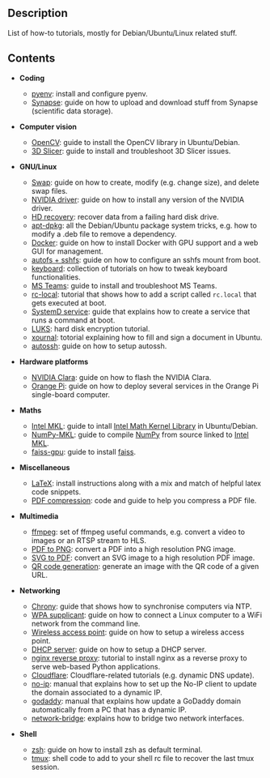 Description
-----------
List of how-to tutorials, mostly for Debian/Ubuntu/Linux related stuff.

Contents
--------

* **Coding**
  * [pyenv](pyenv): install and configure pyenv.
  * [Synapse](synapse): guide on how to upload and download stuff from Synapse (scientific data storage).


* **Computer vision**
  * [OpenCV](opencv): guide to install the OpenCV library in Ubuntu/Debian. 
  * [3D Slicer](3d-slicer): guide to install and troubleshoot 3D Slicer issues.

 
* **GNU/Linux**
  * [Swap](swap): guide on how to create, modify (e.g. change size), and delete swap files.
  * [NVIDIA driver](nvidia-driver): guide on how to install any version of the NVIDIA driver.
  * [HD recovery](recover-hd): recover data from a failing hard disk drive.
  * [apt-dpkg](apt-dpkg): all the Debian/Ubuntu package system tricks, e.g. how to modify a .deb file to remove a dependency.
  * [Docker](docker): guide on how to install Docker with GPU support and a web GUI for management. 
  * [autofs + sshfs](autofs): guide on how to configure an sshfs mount from boot.
  * [keyboard](keyboard): collection of tutorials on how to tweak keyboard functionalities. 
  * [MS Teams](teams): guide to install and troubleshoot MS Teams.
  * [rc-local](rc-local): tutorial that shows how to add a script called `rc.local` that gets executed at boot.
  * [SystemD service](service): guide that explains how to create a service that runs a command at boot.
  * [LUKS](luks): hard disk encryption tutorial.
  * [xournal](xournal): totorial explaining how to fill and sign a document in Ubuntu.
  * [autossh](autossh): guide on how to setup autossh.

 
* **Hardware platforms**
  * [NVIDIA Clara](nvidia-clara): guide on how to flash the NVIDIA Clara. 
  * [Orange Pi](orangepi): guide on how to deploy several services in the Orange Pi single-board computer.


* **Maths**
  * [Intel MKL](intel-mkl): guide to intall [Intel Math Kernel Library](https://en.wikipedia.org/wiki/Math_Kernel_Library) in Ubuntu/Debian.
  * [NumPy-MKL](numpy-mkl): guide to compile [NumPy](https://numpy.org) from source linked to [Intel MKL](https://en.wikipedia.org/wiki/Math_Kernel_Library).
  * [faiss-gpu](faiss): guide to install [faiss](https://github.com/facebookresearch/faiss).

 
* **Miscellaneous**
  * [LaTeX](latex): install instructions along with a mix and match of helpful latex code snippets. 
  * [PDF compression](compress-pdf): code and guide to help you compress a PDF file.


* **Multimedia**
  * [ffmpeg](ffmpeg): set of ffmpeg useful commands, e.g. convert a video to images or an RTSP stream to HLS.
  * [PDF to PNG](pdf-to-png): convert a PDF into a high resolution PNG image.
  * [SVG to PDF](svg-to-pdf): convert an SVG image to a high resolution PDF image.
  * [QR code generation](generate-qr-code): generate an image with the QR code of a given URL.

 
* **Networking**
  * [Chrony](chrony): guide that shows how to synchronise computers via NTP.
  * [WPA supplicant](wpa-supplicant): guide on how to connect a Linux computer to a WiFi network from the command line.
  * [Wireless access point](access-point): guide on how to setup a wireless access point.
  * [DHCP server](dhcp-server): guide on how to setup a DHCP server.
  * [nginx reverse proxy](nginx-reverse-proxy): tutorial to install nginx as a reverse proxy to serve web-based Python applications.
  * [Cloudflare](cloudflare): Cloudflare-related tutorials (e.g. dynamic DNS update).
  * [no-ip](no-ip-duc): manual that explains how to set up the No-IP client to update the domain associated to a dynamic IP.
  * [godaddy](godaddy): manual that explains how update a GoDaddy domain automatically from a PC that has a dynamic IP.
  * [network-bridge](network-bridge): explains how to bridge two network interfaces.


* **Shell**
  * [zsh](zsh): guide on how to install zsh as default terminal. 
  * [tmux](tmux): shell code to add to your shell rc file to recover the last tmux session. 
